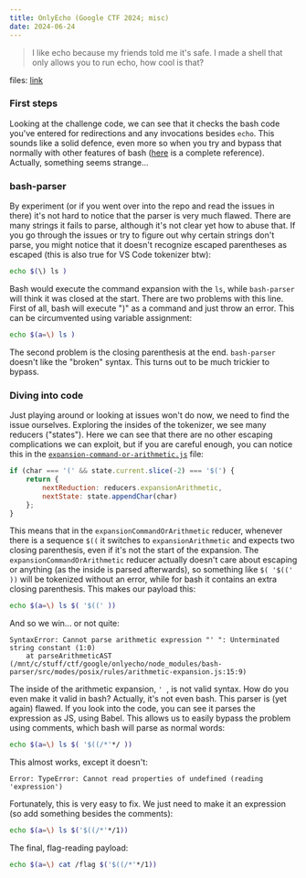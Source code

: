 ```yaml
---
title: OnlyEcho (Google CTF 2024; misc)
date: 2024-06-24
---
```

> I like echo because my friends told me it's safe. I made a shell that only allows you to run echo, how cool is that?

files: [link](https://github.com/google/google-ctf/tree/main/2024/quals/misc-onlyecho/attachments)
### First steps
Looking at the challenge code, we can see that it checks the bash code you've entered for redirections and any invocations besides `echo`. This sounds like a solid defence, even more so when you try and bypass that normally with other features of bash ([here](https://www.gnu.org/software/bash/manual/bash.html) is a complete reference). Actually, something seems strange...
### bash-parser
By experiment (or if you went over into the repo and read the issues in there) it's not hard to notice that the parser is very much flawed. There are many strings it fails to parse, although it's not clear yet how to abuse that.
If you go through the issues or try to figure out why certain strings don't parse, you might notice that it doesn't recognize escaped parentheses as escaped (this is also true for VS Code tokenizer btw):
```bash
echo $(\) ls )
```
Bash would execute the command expansion with the `ls`, while `bash-parser` will think it was closed at the start.
There are two problems with this line. First of all, bash will execute ")" as a command and just throw an error. This can be circumvented using variable assignment:
```bash
echo $(a=\) ls )
```
The second problem is the closing parenthesis at the end. `bash-parser` doesn't like the "broken" syntax. This turns out to be much trickier to bypass.
### Diving into code
Just playing around or looking at issues won't do now, we need to find the issue ourselves. Exploring the insides of the tokenizer, we see many reducers ("states"). Here we can see that there are no other escaping complications we can exploit, but if you are careful enough, you can notice this in the [`expansion-command-or-arithmetic.js`](https://github.com/vorpaljs/bash-parser/blob/67a05de4238e4fea016677c308ce101070e9c4e8/src/modes/posix/tokenizer/reducers/expansion-command-or-arithmetic.js) file:
```js
if (char === '(' && state.current.slice(-2) === '$(') {
	return {
		nextReduction: reducers.expansionArithmetic,
		nextState: state.appendChar(char)
	};
}
```
This means that in the `expansionCommandOrArithmetic` reducer, whenever there is a sequence `$((` it switches to `expansionArithmetic` and expects two closing parenthesis, even if it's not the start of the expansion. The `expansionCommandOrArithmetic` reducer actually doesn't care about escaping or anything (as the inside is parsed afterwards), so something like `$( '$((' ))` will be tokenized without an error, while for bash it contains an extra closing parenthesis. This makes our payload this:
```bash
echo $(a=\) ls $( '$((' ))
```
And so we win... or not quite:
```
SyntaxError: Cannot parse arithmetic expression "' ": Unterminated string constant (1:0)
    at parseArithmeticAST (/mnt/c/stuff/ctf/google/onlyecho/node_modules/bash-parser/src/modes/posix/rules/arithmetic-expansion.js:15:9)
```
The inside of the arithmetic expansion, `' `, is not valid syntax. How do you even make it valid in bash? Actually, it's not even bash. This parser is (yet again) flawed. If you look into the code, you can see it parses the expression as JS, using Babel. This allows us to easily bypass the problem using comments, which bash will parse as normal words:
```bash
echo $(a=\) ls $( '$((/*'*/ ))
```
This almost works, except it doesn't:
```
Error: TypeError: Cannot read properties of undefined (reading 'expression')
```
Fortunately, this is very easy to fix. We just need to make it an expression (so add something besides the comments):
```bash
echo $(a=\) ls $('$((/*'*/1))
```
The final, flag-reading payload:
```bash
echo $(a=\) cat /flag $('$((/*'*/1))
```